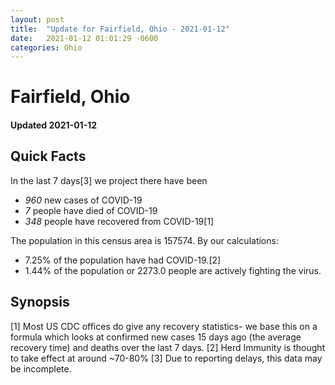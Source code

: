 ```yaml
---
layout: post
title:  "Update for Fairfield, Ohio - 2021-01-12"
date:   2021-01-12 01:01:29 -0600
categories: Ohio
---
```


# Fairfield, Ohio
#### Updated 2021-01-12

## Quick Facts

In the last 7 days[3] we project there have been
- *960* new cases of COVID-19
- *7* people have died of COVID-19
- *348* people have recovered from COVID-19[1]

The population in this census area is 157574. By our calculations:
- 7.25% of the population have had COVID-19.[2]
- 1.44% of the population or 2273.0 people are actively fighting the virus.

## Synopsis




[1] Most US CDC offices do give any recovery statistics- we base this on a formula which looks at confirmed new cases
15 days ago (the average recovery time) and deaths over the last 7 days.
[2] Herd Immunity is thought to take effect at around ~70-80%
[3] Due to reporting delays, this data may be incomplete. 
    